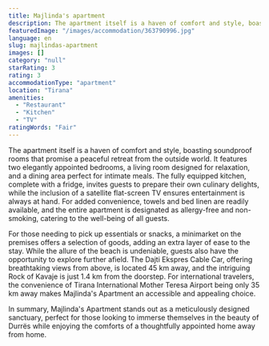 ```yaml
---
title: Majlinda's apartment
description: The apartment itself is a haven of comfort and style, boasting soundproof rooms that promise a peaceful retreat from the outside world. It features two elegantl
featuredImage: "/images/accommodation/363790996.jpg"
language: en
slug: majlindas-apartment
images: []
category: "null"
starRating: 3
rating: 3
accommodationType: "apartment"
location: "Tirana"
amenities:
  - "Restaurant"
  - "Kitchen"
  - "TV"
ratingWords: "Fair"
---
```


The apartment itself is a haven of comfort and style, boasting soundproof rooms that promise a peaceful retreat from the outside world. It features two elegantly appointed bedrooms, a living room designed for relaxation, and a dining area perfect for intimate meals. The fully equipped kitchen, complete with a fridge, invites guests to prepare their own culinary delights, while the inclusion of a satellite flat-screen TV ensures entertainment is always at hand. For added convenience, towels and bed linen are readily available, and the entire apartment is designated as allergy-free and non-smoking, catering to the well-being of all guests.

For those needing to pick up essentials or snacks, a minimarket on the premises offers a selection of goods, adding an extra layer of ease to the stay. While the allure of the beach is undeniable, guests also have the opportunity to explore further afield. The Dajti Ekspres Cable Car, offering breathtaking views from above, is located 45 km away, and the intriguing Rock of Kavaje is just 1.4 km from the doorstep. For international travelers, the convenience of Tirana International Mother Teresa Airport being only 35 km away makes Majlinda's Apartment an accessible and appealing choice.

In summary, Majlinda's Apartment stands out as a meticulously designed sanctuary, perfect for those looking to immerse themselves in the beauty of Durrës while enjoying the comforts of a thoughtfully appointed home away from home.


